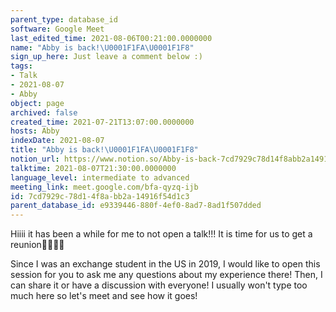 ```yaml
---
parent_type: database_id
software: Google Meet
last_edited_time: 2021-08-06T00:21:00.0000000
name: "Abby is back!\U0001F1FA\U0001F1F8"
sign_up_here: Just leave a comment below :)
tags:
- Talk
- 2021-08-07
- Abby
object: page
archived: false
created_time: 2021-07-21T13:07:00.0000000
hosts: Abby
indexDate: 2021-08-07
title: "Abby is back!\U0001F1FA\U0001F1F8"
notion_url: https://www.notion.so/Abby-is-back-7cd7929c78d14f8abb2a14916f54d1c3
talktime: 2021-08-07T21:30:00.0000000
language_level: intermediate to advanced
meeting_link: meet.google.com/bfa-qyzq-ijb
id: 7cd7929c-78d1-4f8a-bb2a-14916f54d1c3
parent_database_id: e9339446-880f-4ef0-8ad7-8ad1f507dded
---
```


Hiiii it has been a while for me to not open a talk!!!
It is time for us to get a reunion🥰🥰👌🏻

Since I was an exchange student in the US in 2019, I would like to open this session for you to ask me any questions about my experience there! Then, I can share it or have a discussion with everyone! I usually won't type too much here so let's meet and see how it goes!







